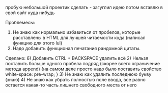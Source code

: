 пробую небольшой проектик сделать - загуглил идею
потом вставлю в свой сайт куда нибудь


Проблемесы:
1) Не знаю как нормально избавиться от пробелов, которые расставлены в HTML для лучшей читаемости кода (написал функцию для этого lul)
5) Надо добавить функционал печатания рандомной цитаты.

Сделано:
6) Добавить CTRL + BACKSPACE удалить всё
2) Нельзя поставить больше одного пробела подряд (скорее всего ограничение метода append) {на самом деле просто надо было поставить свойство white-space: pre-wrap; }
3) Не знаю как удалить последнюю букву (знаю)
4) Не знаю как убрать полностью поле ввода, все равно остается какая-то часть лишнего свободного места от него
